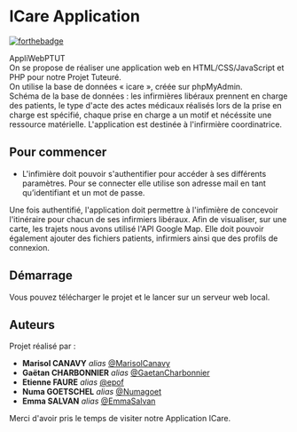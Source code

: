 # ICare Application

[![forthebadge](http://forthebadge.com/images/badges/built-with-love.svg)](http://forthebadge.com)

AppliWebPTUT                                           
On se propose de réaliser une application web en HTML/CSS/JavaScript et PHP pour notre Projet Tuteuré.                           
On utilise la base de données « icare », créée sur phpMyAdmin.                                                
Schéma de la base de données : les infirmières libéraux prennent en charge des patients, le type d'acte des actes médicaux réalisés lors de la prise en charge est spécifié, chaque prise en charge a un motif et nécéssite une ressource matérielle. 
L'application est destinée à l'infirmière coordinatrice.

## Pour commencer

* L'infimière doit pouvoir s'authentifier pour accéder à ses différents paramètres. Pour se connecter elle utilise son adresse mail en tant qu’identifiant et un mot de passe.

Une fois authentifié, l'application doit permettre à l'infimière de concevoir l'itinéraire pour chacun de ses infirmiers libéraux. Afin de visualiser, sur une carte, les trajets nous avons utilisé l'API Google Map.
Elle doit pouvoir également ajouter des fichiers patients, infirmiers ainsi que des profils de connexion.


## Démarrage

Vous pouvez télécharger le projet et le lancer sur un serveur web local.


## Auteurs

Projet réalisé par : 
* **Marisol CANAVY** _alias_ [@MarisolCanavy](https://github.com/MarisolCanavy)
* **Gaëtan CHARBONNIER** _alias_ [@GaetanCharbonnier](https://github.com/GaetanCharbonnier)
* **Etienne FAURE** _alias_ [@epof](https://github.com/epof)
* **Numa GOETSCHEL** _alias_ [@Numagoet](https://github.com/Numagoet)
* **Emma SALVAN** _alias_ [@EmmaSalvan](https://github.com/EmmaSalvan)

Merci d'avoir pris le temps de visiter notre Application ICare.



